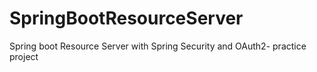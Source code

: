 # SpringBootResourceServer
 Spring boot Resource Server  with Spring Security  and OAuth2- practice project 
